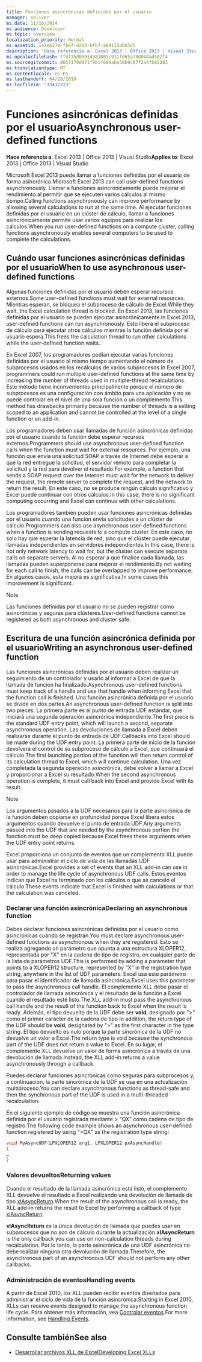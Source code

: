 ```yaml
---
title: Funciones asincrónicas definidas por el usuario
manager: soliver
ms.date: 11/16/2014
ms.audience: Developer
ms.topic: overview
localization_priority: Normal
ms.assetid: 142eb27e-fb6f-4da3-bfb7-a88115bbb5d5
description: 'Hace referencia a: Excel 2013 | Office 2013 | Visual Studio'
ms.openlocfilehash: 7fdf3bd09914981865c911fd65a78d044ad582f4
ms.sourcegitcommit: 8657170d071f9bcf680aba50b9c07f2a4fb82283
ms.translationtype: MT
ms.contentlocale: es-ES
ms.lasthandoff: 04/28/2019
ms.locfileid: "33412313"
---
```

# <a name="asynchronous-user-defined-functions"></a><span data-ttu-id="85492-103">Funciones asincrónicas definidas por el usuario</span><span class="sxs-lookup"><span data-stu-id="85492-103">Asynchronous user-defined functions</span></span>

<span data-ttu-id="85492-104">**Hace referencia a**: Excel 2013 | Office 2013 | Visual Studio</span><span class="sxs-lookup"><span data-stu-id="85492-104">**Applies to**: Excel 2013 | Office 2013 | Visual Studio</span></span> 
  
<span data-ttu-id="85492-105">Microsoft Excel 2013 puede llamar a funciones definidas por el usuario de forma asincrónica.</span><span class="sxs-lookup"><span data-stu-id="85492-105">Microsoft Excel 2013 can call user-defined functions asynchronously.</span></span> <span data-ttu-id="85492-106">Llamar a funciones asincrónicamente puede mejorar el rendimiento al permitir que se ejecuten varios cálculos al mismo tiempo.</span><span class="sxs-lookup"><span data-stu-id="85492-106">Calling functions asynchronously can improve performance by allowing several calculations to run at the same time.</span></span> <span data-ttu-id="85492-107">Al ejecutar funciones definidas por el usuario en un clúster de cálculo, llamar a funciones asincrónicamente permite usar varios equipos para realizar los cálculos.</span><span class="sxs-lookup"><span data-stu-id="85492-107">When you run user-defined functions on a compute cluster, calling functions asynchronously enables several computers to be used to complete the calculations.</span></span>
  
## <a name="when-to-use-asynchronous-user-defined-functions"></a><span data-ttu-id="85492-108">Cuándo usar funciones asincrónicas definidas por el usuario</span><span class="sxs-lookup"><span data-stu-id="85492-108">When to use asynchronous user-defined functions</span></span>

<span data-ttu-id="85492-109">Algunas funciones definidas por el usuario deben esperar recursos externos.</span><span class="sxs-lookup"><span data-stu-id="85492-109">Some user-defined functions must wait for external resources.</span></span> <span data-ttu-id="85492-110">Mientras esperan, se bloquea el subproceso de cálculo de Excel.</span><span class="sxs-lookup"><span data-stu-id="85492-110">While they wait, the Excel calculation thread is blocked.</span></span> <span data-ttu-id="85492-111">En Excel 2013, las funciones definidas por el usuario se pueden ejecutar asincrónicamente.</span><span class="sxs-lookup"><span data-stu-id="85492-111">In Excel 2013, user-defined functions can run asynchronously.</span></span> <span data-ttu-id="85492-112">Esto libera el subproceso de cálculo para ejecutar otros cálculos mientras la función definida por el usuario espera.</span><span class="sxs-lookup"><span data-stu-id="85492-112">This frees the calculation thread to run other calculations while the user-defined function waits.</span></span>
  
<span data-ttu-id="85492-113">En Excel 2007, los programadores podían ejecutar varias funciones definidas por el usuario al mismo tiempo aumentando el número de subprocesos usados en los recálculos de varios subprocesos.</span><span class="sxs-lookup"><span data-stu-id="85492-113">In Excel 2007, programmers could run multiple user-defined functions at the same time by increasing the number of threads used in multiple-thread recalculations.</span></span> <span data-ttu-id="85492-114">Este método tiene inconvenientes principalmente porque el número de subprocesos es una configuración con ámbito para una aplicación y no se puede controlar en el nivel de una sola función o un complemento.</span><span class="sxs-lookup"><span data-stu-id="85492-114">This method has drawbacks primarily because the number of threads is a setting scoped to an application and cannot be controlled at the level of a single function or an add-in.</span></span>
  
<span data-ttu-id="85492-115">Los programadores deben usar llamadas de función asincrónicas definidas por el usuario cuando la función debe esperar recursos externos.</span><span class="sxs-lookup"><span data-stu-id="85492-115">Programmers should use asynchronous user-defined function calls when the function must wait for external resources.</span></span> <span data-ttu-id="85492-116">Por ejemplo, una función que envía una solicitud SOAP a través de Internet debe esperar a que la red entregue la solicitud, el servidor remoto para completar la solicitud y la red para devolver el resultado.</span><span class="sxs-lookup"><span data-stu-id="85492-116">For example, a function that sends a SOAP request over the Internet must wait for the network to deliver the request, the remote server to complete the request, and the network to return the result.</span></span> <span data-ttu-id="85492-117">En este caso, no se produce ningún cálculo significativo y Excel puede continuar con otros cálculos.</span><span class="sxs-lookup"><span data-stu-id="85492-117">In this case, there is no significant computing occurring and Excel can continue with other calculations.</span></span>
  
<span data-ttu-id="85492-118">Los programadores también pueden usar funciones asincrónicas definidas por el usuario cuando una función envía solicitudes a un clúster de cálculo.</span><span class="sxs-lookup"><span data-stu-id="85492-118">Programmers can also use asynchronous user-defined functions when a function is sending requests to a compute cluster.</span></span> <span data-ttu-id="85492-119">En este caso, no solo hay que esperar la latencia de red, sino que el clúster puede ejecutar llamadas independientes en servidores independientes.</span><span class="sxs-lookup"><span data-stu-id="85492-119">In this case, there is not only network latency to wait for, but the cluster can execute separate calls on separate servers.</span></span> <span data-ttu-id="85492-120">Al no esperar a que finalice cada llamada, las llamadas pueden superponerse para mejorar el rendimiento.</span><span class="sxs-lookup"><span data-stu-id="85492-120">By not waiting for each call to finish, the calls can be overlapped to improve performance.</span></span> <span data-ttu-id="85492-121">En algunos casos, esta mejora es significativa.</span><span class="sxs-lookup"><span data-stu-id="85492-121">In some cases this improvement is significant.</span></span>
  
> [!NOTE]
> <span data-ttu-id="85492-122">Las funciones definidas por el usuario no se pueden registrar como asincrónicas y seguras para clústeres.</span><span class="sxs-lookup"><span data-stu-id="85492-122">User-defined functions cannot be registered as both asynchronous and cluster safe.</span></span> 
  
## <a name="writing-an-asynchronous-user-defined-function"></a><span data-ttu-id="85492-123">Escritura de una función asincrónica definida por el usuario</span><span class="sxs-lookup"><span data-stu-id="85492-123">Writing an asynchronous user-defined function</span></span>

<span data-ttu-id="85492-124">Las funciones asincrónicas definidas por el usuario deben realizar un seguimiento de un controlador y usarlo al informar a Excel de que la llamada de función ha finalizado.</span><span class="sxs-lookup"><span data-stu-id="85492-124">Asynchronous user-defined functions must keep track of a handle and use that handle when informing Excel that the function call is finished.</span></span> <span data-ttu-id="85492-125">Una función asincrónica definida por el usuario se divide en dos partes.</span><span class="sxs-lookup"><span data-stu-id="85492-125">An asynchronous user-defined function is split into two pieces.</span></span> <span data-ttu-id="85492-126">La primera parte es el punto de entrada UDF estándar, que iniciará una segunda operación asincrónica independiente.</span><span class="sxs-lookup"><span data-stu-id="85492-126">The first piece is the standard UDF entry point, which will launch a second, separate asynchronous operation.</span></span> <span data-ttu-id="85492-127">Las devoluciones de llamada a Excel deben realizarse durante el punto de entrada de UDF.</span><span class="sxs-lookup"><span data-stu-id="85492-127">Callbacks into Excel should be made during the UDF entry point.</span></span> <span data-ttu-id="85492-128">La primera parte de inicio de la función devolverá el control de su subproceso de cálculo a Excel, que continuará el cálculo.</span><span class="sxs-lookup"><span data-stu-id="85492-128">The first launching portion of the function will then return control of its calculation thread to Excel, which will continue calculation.</span></span> <span data-ttu-id="85492-129">Una vez completada la segunda operación asincrónica, debe volver a llamar a Excel y proporcionar a Excel su resultado.</span><span class="sxs-lookup"><span data-stu-id="85492-129">When the second asynchronous operation is complete, it must call back into Excel and provide Excel with its result.</span></span> 
  
> [!NOTE]
> <span data-ttu-id="85492-130">Los argumentos pasados a la UDF necesarios para la parte asincrónica de la función deben copiarse en profundidad porque Excel libera estos argumentos cuando devuelve el punto de entrada UDF.</span><span class="sxs-lookup"><span data-stu-id="85492-130">Any arguments passed into the UDF that are needed by the asynchronous portion the function must be deep copied because Excel frees these arguments when the UDF entry point returns.</span></span> 
  
<span data-ttu-id="85492-131">Excel proporciona un conjunto de eventos que un complemento XLL puede usar para administrar el ciclo de vida de las llamadas UDF asincrónicas.</span><span class="sxs-lookup"><span data-stu-id="85492-131">Excel provides a set of events that an XLL add-in can use in order to manage the life cycle of asynchronous UDF calls.</span></span> <span data-ttu-id="85492-132">Estos eventos indican que Excel ha terminado con los cálculos o que se canceló el cálculo.</span><span class="sxs-lookup"><span data-stu-id="85492-132">These events indicate that Excel is finished with calculations or that the calculation was canceled.</span></span>
  
### <a name="declaring-an-asynchronous-function"></a><span data-ttu-id="85492-133">Declarar una función asincrónica</span><span class="sxs-lookup"><span data-stu-id="85492-133">Declaring an asynchronous function</span></span>

<span data-ttu-id="85492-134">Debes declarar funciones asincrónicas definidas por el usuario como asincrónicas cuando se registran.</span><span class="sxs-lookup"><span data-stu-id="85492-134">You must declare asynchronous user-defined functions as asynchronous when they are registered.</span></span> <span data-ttu-id="85492-135">Esto se realiza agregando un parámetro que apunta a una estructura XLOPER12, representada por "X" en la cadena de tipo de registro, en cualquier parte de la lista de parámetros UDF.</span><span class="sxs-lookup"><span data-stu-id="85492-135">This is performed by adding a parameter that points to a XLOPER12 structure, represented by "X" in the registration type string, anywhere in the list of UDF parameters.</span></span> <span data-ttu-id="85492-136">Excel usa este parámetro para pasar el identificador de llamada asincrónica.</span><span class="sxs-lookup"><span data-stu-id="85492-136">Excel uses this parameter to pass the asynchronous call handle.</span></span> <span data-ttu-id="85492-137">El complemento XLL debe pasar el controlador de llamada asincrónica y el resultado de la función a Excel cuando el resultado esté listo.</span><span class="sxs-lookup"><span data-stu-id="85492-137">The XLL add-in must pass the asynchronous call handle and the result of the function back to Excel when the result is ready.</span></span> <span data-ttu-id="85492-138">Además, el tipo devuelto de la UDF debe ser **void**, designado por ">" como el primer carácter de la cadena de tipo.</span><span class="sxs-lookup"><span data-stu-id="85492-138">In addition, the return type of the UDF should be **void**, designated by ">" as the first character in the type string.</span></span> <span data-ttu-id="85492-139">El tipo devuelto es nulo porque la parte sincrónica de la UDF no devuelve un valor a Excel.</span><span class="sxs-lookup"><span data-stu-id="85492-139">The return type is void because the synchronous part of the UDF does not return a value to Excel.</span></span> <span data-ttu-id="85492-140">En su lugar, el complemento XLL devuelve un valor de forma asincrónica a través de una devolución de llamada.</span><span class="sxs-lookup"><span data-stu-id="85492-140">Instead, the XLL add-in returns a value asynchronously through a callback.</span></span> 
  
<span data-ttu-id="85492-141">Puedes declarar funciones asincrónicas como seguras para subprocesos y, a continuación, la parte sincrónica de la UDF se usa en una actualización multiproceso.</span><span class="sxs-lookup"><span data-stu-id="85492-141">You can declare asynchronous functions as thread-safe and then the synchronous part of the UDF is used in a multi-threaded recalculation.</span></span> 
  
<span data-ttu-id="85492-142">En el siguiente ejemplo de código se muestra una función asincrónica definida por el usuario registrada mediante \> "QX" como cadena de tipo de registro:</span><span class="sxs-lookup"><span data-stu-id="85492-142">The following code example shows an asynchronous user-defined function registered by using "\>QX" as the registration type string:</span></span>
  
```cpp
void MyAsyncUDF(LPXLOPER12 arg1, LPXLOPER12 pxAsyncHandle)
{
…
}
```

### <a name="returning-values"></a><span data-ttu-id="85492-143">Valores devueltos</span><span class="sxs-lookup"><span data-stu-id="85492-143">Returning values</span></span>

<span data-ttu-id="85492-144">Cuando el resultado de la llamada asincrónica está listo, el complemento XLL devuelve el resultado a Excel realizando una devolución de llamada de tipo [xlAsyncReturn](xlasyncreturn.md).</span><span class="sxs-lookup"><span data-stu-id="85492-144">When the result of the asynchronous call is ready, the XLL add-in returns the result to Excel by performing a callback of type [xlAsyncReturn](xlasyncreturn.md).</span></span>
  
<span data-ttu-id="85492-145">**xlAsyncReturn** es la única devolución de llamada que puedes usar en subprocesos que no son de cálculo durante la actualización.</span><span class="sxs-lookup"><span data-stu-id="85492-145">**xlAsyncReturn** is the only callback you can use on non-calculation threads during recalculation.</span></span> <span data-ttu-id="85492-146">Por lo tanto, la parte asincrónica de una UDF asincrónica no debe realizar ninguna otra devolución de llamada.</span><span class="sxs-lookup"><span data-stu-id="85492-146">Therefore, the asynchronous part of an asynchronous UDF should not perform any other callbacks.</span></span> 
  
### <a name="handling-events"></a><span data-ttu-id="85492-147">Administración de eventos</span><span class="sxs-lookup"><span data-stu-id="85492-147">Handling events</span></span>

<span data-ttu-id="85492-148">A partir de Excel 2010, los XLL pueden recibir eventos diseñados para administrar el ciclo de vida de la función asincrónica.</span><span class="sxs-lookup"><span data-stu-id="85492-148">Starting in Excel 2010, XLLs can receive events designed to manage the asynchronous function life cycle.</span></span> <span data-ttu-id="85492-149">Para obtener más información, vea [Controlar eventos](handling-events.md).</span><span class="sxs-lookup"><span data-stu-id="85492-149">For more information, see [Handling Events](handling-events.md).</span></span>
  
## <a name="see-also"></a><span data-ttu-id="85492-150">Consulte también</span><span class="sxs-lookup"><span data-stu-id="85492-150">See also</span></span>

- [<span data-ttu-id="85492-151">Desarrollar archivos XLL de Excel</span><span class="sxs-lookup"><span data-stu-id="85492-151">Developing Excel XLLs</span></span>](developing-excel-xlls.md)

